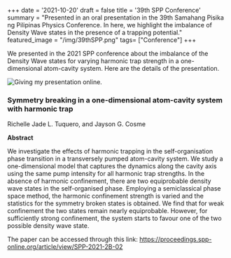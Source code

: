 +++
date = '2021-10-20'
draft = false
title = '39th SPP Conference'
summary = "Presented in an oral presentation in the 39th Samahang Pisika ng Pilipinas Physics Conference. In here, we highlight the imbalance of Density Wave states in the presence of a trapping potential."
featured_image = "/img/39thSPP.png"
tags= ["Conference"]
+++

We presented in the 2021 SPP conference about the imbalance of the Density Wave states for varying harmonic trap strength in a one-dimensional atom-cavity system. Here are the details of the presentation.

<img src="/img/39thSPP.png" alt="Giving my presentation online.">


### Symmetry breaking in a one-dimensional atom-cavity system with harmonic trap
Richelle Jade L. Tuquero, and Jayson G. Cosme


<b>Abstract</b>

We investigate the effects of harmonic trapping in the self-organisation phase transition in a transversely pumped atom-cavity system. We study a one-dimensional model that captures the dynamics along the cavity axis using the same pump intensity for all harmonic trap strengths. In the absence of harmonic confinement, there are two equiprobable density wave states in the self-organised phase. Employing a semiclassical phase space method, the harmonic confinement strength is varied and the statistics for the symmetry broken states is obtained. We find that for weak confinement the two states remain nearly equiprobable. However, for sufficiently strong confinement, the system starts to favour one of the two possible density wave state.

The paper can be accessed through this link: <a href="https://proceedings.spp-online.org/article/view/SPP-2021-2B-02" target="_blank">https://proceedings.spp-online.org/article/view/SPP-2021-2B-02</a> 

